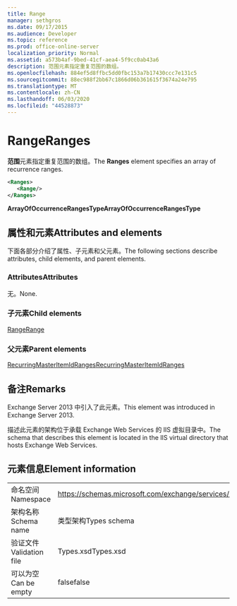 ```yaml
---
title: Range
manager: sethgros
ms.date: 09/17/2015
ms.audience: Developer
ms.topic: reference
ms.prod: office-online-server
localization_priority: Normal
ms.assetid: a573b4af-9bed-41cf-aea4-5f9cc0ab43a6
description: 范围元素指定重复范围的数组。
ms.openlocfilehash: 884ef5d8ffbc5dd0fbc153a7b17430ccc7e131c5
ms.sourcegitcommit: 88ec988f2bb67c1866d06b361615f3674a24e795
ms.translationtype: MT
ms.contentlocale: zh-CN
ms.lasthandoff: 06/03/2020
ms.locfileid: "44528873"
---
```

# <a name="ranges"></a><span data-ttu-id="87ef2-103">Range</span><span class="sxs-lookup"><span data-stu-id="87ef2-103">Ranges</span></span>

<span data-ttu-id="87ef2-104">**范围**元素指定重复范围的数组。</span><span class="sxs-lookup"><span data-stu-id="87ef2-104">The **Ranges** element specifies an array of recurrence ranges.</span></span> 
  
```XML
<Ranges>
   <Range/>
</Ranges>
```

 <span data-ttu-id="87ef2-105">**ArrayOfOccurrenceRangesType**</span><span class="sxs-lookup"><span data-stu-id="87ef2-105">**ArrayOfOccurrenceRangesType**</span></span>
## <a name="attributes-and-elements"></a><span data-ttu-id="87ef2-106">属性和元素</span><span class="sxs-lookup"><span data-stu-id="87ef2-106">Attributes and elements</span></span>

<span data-ttu-id="87ef2-107">下面各部分介绍了属性、子元素和父元素。</span><span class="sxs-lookup"><span data-stu-id="87ef2-107">The following sections describe attributes, child elements, and parent elements.</span></span>
  
### <a name="attributes"></a><span data-ttu-id="87ef2-108">Attributes</span><span class="sxs-lookup"><span data-stu-id="87ef2-108">Attributes</span></span>

<span data-ttu-id="87ef2-109">无。</span><span class="sxs-lookup"><span data-stu-id="87ef2-109">None.</span></span>
  
### <a name="child-elements"></a><span data-ttu-id="87ef2-110">子元素</span><span class="sxs-lookup"><span data-stu-id="87ef2-110">Child elements</span></span>

[<span data-ttu-id="87ef2-111">Range</span><span class="sxs-lookup"><span data-stu-id="87ef2-111">Range</span></span>](range.md)
  
### <a name="parent-elements"></a><span data-ttu-id="87ef2-112">父元素</span><span class="sxs-lookup"><span data-stu-id="87ef2-112">Parent elements</span></span>

[<span data-ttu-id="87ef2-113">RecurringMasterItemIdRanges</span><span class="sxs-lookup"><span data-stu-id="87ef2-113">RecurringMasterItemIdRanges</span></span>](recurringmasteritemidranges.md)
  
## <a name="remarks"></a><span data-ttu-id="87ef2-114">备注</span><span class="sxs-lookup"><span data-stu-id="87ef2-114">Remarks</span></span>

<span data-ttu-id="87ef2-115">Exchange Server 2013 中引入了此元素。</span><span class="sxs-lookup"><span data-stu-id="87ef2-115">This element was introduced in Exchange Server 2013.</span></span>
  
<span data-ttu-id="87ef2-116">描述此元素的架构位于承载 Exchange Web Services 的 IIS 虚拟目录中。</span><span class="sxs-lookup"><span data-stu-id="87ef2-116">The schema that describes this element is located in the IIS virtual directory that hosts Exchange Web Services.</span></span>
  
## <a name="element-information"></a><span data-ttu-id="87ef2-117">元素信息</span><span class="sxs-lookup"><span data-stu-id="87ef2-117">Element information</span></span>

|||
|:-----|:-----|
|<span data-ttu-id="87ef2-118">命名空间</span><span class="sxs-lookup"><span data-stu-id="87ef2-118">Namespace</span></span>  <br/> |https://schemas.microsoft.com/exchange/services/2006/types  <br/> |
|<span data-ttu-id="87ef2-119">架构名称</span><span class="sxs-lookup"><span data-stu-id="87ef2-119">Schema name</span></span>  <br/> |<span data-ttu-id="87ef2-120">类型架构</span><span class="sxs-lookup"><span data-stu-id="87ef2-120">Types schema</span></span>  <br/> |
|<span data-ttu-id="87ef2-121">验证文件</span><span class="sxs-lookup"><span data-stu-id="87ef2-121">Validation file</span></span>  <br/> |<span data-ttu-id="87ef2-122">Types.xsd</span><span class="sxs-lookup"><span data-stu-id="87ef2-122">Types.xsd</span></span>  <br/> |
|<span data-ttu-id="87ef2-123">可以为空</span><span class="sxs-lookup"><span data-stu-id="87ef2-123">Can be empty</span></span>  <br/> |<span data-ttu-id="87ef2-124">false</span><span class="sxs-lookup"><span data-stu-id="87ef2-124">false</span></span>  <br/> |
   

